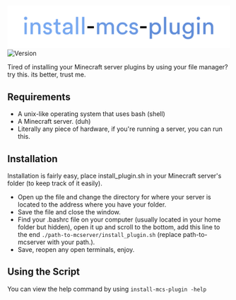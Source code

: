 ![install-mcs-plugin logo](img/imp.png)
![Version](https://img.shields.io/badge/version-1.0-blue?style=for-the-badge&link=https://github.com/lumeyisnotyou/install-mcs-plugin/releases/tag/1.0)

Tired of installing your Minecraft server plugins by using your file manager? try this. its better, trust me.

## Requirements

  - A unix-like operating system that uses bash (shell) 
  - A Minecraft server. (duh) 
  - Literally any piece of hardware, if you're running a server, you can run this. 

## Installation 
Installation is fairly easy, place install_plugin.sh in your Minecraft server's folder (to keep track of it easily).
- Open up the file and change the directory for where your server is located to the address where you have your folder.
- Save the file and close the window.
- Find your .bashrc file on your computer (usually located in your home folder but hidden), open it up and scroll to the bottom, add this line to the end `./path-to-mcserver/install_plugin.sh`
 (replace path-to-mcserver with your path.).
- Save, reopen any open terminals, enjoy.

## Using the Script 
You can view the help command by using 
`
install-mcs-plugin -help
`
